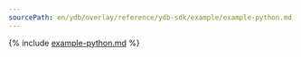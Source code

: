 ```yaml
---
sourcePath: en/ydb/overlay/reference/ydb-sdk/example/example-python.md
---
```

{% include [example-python.md](_includes/example-python.md) %}
